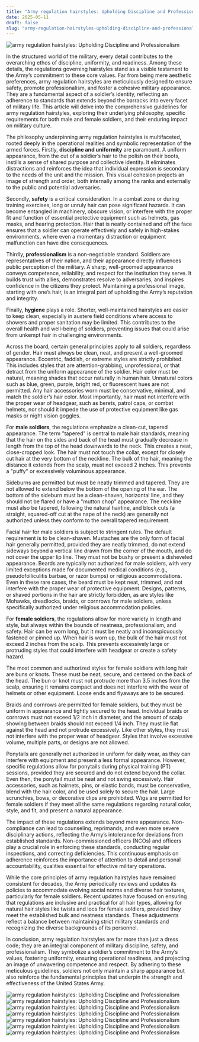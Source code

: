 ```yaml
---
title: "Army regulation hairstyles: Upholding Discipline and Professionalism"
date: 2025-05-11
draft: false
slug: "army-regulation-hairstyles-upholding-discipline-and-professionalism" 
---
```


![army regulation hairstyles: Upholding Discipline and Professionalism](https://www.operationmilitarykids.org/wp-content/uploads/2019/05/unauthorized-female-hairstyles-us-army.png "army regulation hairstyles: Upholding Discipline and Professionalism")

In the structured world of the military, every detail contributes to the overarching ethos of discipline, uniformity, and readiness. Among these details, the regulations governing hairstyles stand as a visible testament to the Army’s commitment to these core values. Far from being mere aesthetic preferences, army regulation hairstyles are meticulously designed to ensure safety, promote professionalism, and foster a cohesive military appearance. They are a fundamental aspect of a soldier’s identity, reflecting an adherence to standards that extends beyond the barracks into every facet of military life. This article will delve into the comprehensive guidelines for army regulation hairstyles, exploring their underlying philosophy, specific requirements for both male and female soldiers, and their enduring impact on military culture.

The philosophy underpinning army regulation hairstyles is multifaceted, rooted deeply in the operational realities and symbolic representation of the armed forces. Firstly, **discipline and uniformity** are paramount. A uniform appearance, from the cut of a soldier’s hair to the polish on their boots, instills a sense of shared purpose and collective identity. It eliminates distractions and reinforces the idea that individual expression is secondary to the needs of the unit and the mission. This visual cohesion projects an image of strength and order, both internally among the ranks and externally to the public and potential adversaries.

Secondly, **safety** is a critical consideration. In a combat zone or during training exercises, long or unruly hair can pose significant hazards. It can become entangled in machinery, obscure vision, or interfere with the proper fit and function of essential protective equipment such as helmets, gas masks, and hearing protection. Hair that is neatly contained and off the face ensures that a soldier can operate effectively and safely in high-stakes environments, where even a momentary distraction or equipment malfunction can have dire consequences.

Thirdly, **professionalism** is a non-negotiable standard. Soldiers are representatives of their nation, and their appearance directly influences public perception of the military. A sharp, well-groomed appearance conveys competence, reliability, and respect for the institution they serve. It builds trust with allies, demonstrates resolve to adversaries, and inspires confidence in the citizens they protect. Maintaining a professional image, starting with one’s hair, is an integral part of upholding the Army’s reputation and integrity.

Finally, **hygiene** plays a role. Shorter, well-maintained hairstyles are easier to keep clean, especially in austere field conditions where access to showers and proper sanitation may be limited. This contributes to the overall health and well-being of soldiers, preventing issues that could arise from unkempt hair in challenging environments.

Across the board, certain general principles apply to all soldiers, regardless of gender. Hair must always be clean, neat, and present a well-groomed appearance. Eccentric, faddish, or extreme styles are strictly prohibited. This includes styles that are attention-grabbing, unprofessional, or that detract from the uniform appearance of the soldier. Hair color must be natural, meaning shades that occur naturally in human hair. Unnatural colors such as blue, green, purple, bright red, or fluorescent hues are not permitted. Any hair accessories worn must be conservative, minimal, and match the soldier’s hair color. Most importantly, hair must not interfere with the proper wear of headgear, such as berets, patrol caps, or combat helmets, nor should it impede the use of protective equipment like gas masks or night vision goggles.

For **male soldiers**, the regulations emphasize a clean-cut, tapered appearance. The term "tapered" is central to male hair standards, meaning that the hair on the sides and back of the head must gradually decrease in length from the top of the head downwards to the neck. This creates a neat, close-cropped look. The hair must not touch the collar, except for closely cut hair at the very bottom of the neckline. The bulk of the hair, meaning the distance it extends from the scalp, must not exceed 2 inches. This prevents a "puffy" or excessively voluminous appearance.

Sideburns are permitted but must be neatly trimmed and tapered. They are not allowed to extend below the bottom of the opening of the ear. The bottom of the sideburn must be a clean-shaven, horizontal line, and they should not be flared or have a "mutton chop" appearance. The neckline must also be tapered, following the natural hairline, and block cuts (a straight, squared-off cut at the nape of the neck) are generally not authorized unless they conform to the overall tapered requirement.

Facial hair for male soldiers is subject to stringent rules. The default requirement is to be clean-shaven. Mustaches are the only form of facial hair generally permitted, provided they are neatly trimmed, do not extend sideways beyond a vertical line drawn from the corner of the mouth, and do not cover the upper lip line. They must not be bushy or present a disheveled appearance. Beards are typically not authorized for male soldiers, with very limited exceptions made for documented medical conditions (e.g., pseudofolliculitis barbae, or razor bumps) or religious accommodations. Even in these rare cases, the beard must be kept neat, trimmed, and not interfere with the proper wear of protective equipment. Designs, patterns, or shaved portions in the hair are strictly forbidden, as are styles like Mohawks, dreadlocks, braids, or cornrows for male soldiers, unless specifically authorized under religious accommodation policies.

For **female soldiers**, the regulations allow for more variety in length and style, but always within the bounds of neatness, professionalism, and safety. Hair can be worn long, but it must be neatly and inconspicuously fastened or pinned up. When hair is worn up, the bulk of the hair must not exceed 2 inches from the scalp. This prevents excessively large or protruding styles that could interfere with headgear or create a safety hazard.

The most common and authorized styles for female soldiers with long hair are buns or knots. These must be neat, secure, and centered on the back of the head. The bun or knot must not protrude more than 3.5 inches from the scalp, ensuring it remains compact and does not interfere with the wear of helmets or other equipment. Loose ends and flyaways are to be secured.

Braids and cornrows are permitted for female soldiers, but they must be uniform in appearance and tightly secured to the head. Individual braids or cornrows must not exceed 1/2 inch in diameter, and the amount of scalp showing between braids should not exceed 1/4 inch. They must lie flat against the head and not protrude excessively. Like other styles, they must not interfere with the proper wear of headgear. Styles that involve excessive volume, multiple parts, or designs are not allowed.

Ponytails are generally not authorized in uniform for daily wear, as they can interfere with equipment and present a less formal appearance. However, specific regulations allow for ponytails during physical training (PT) sessions, provided they are secured and do not extend beyond the collar. Even then, the ponytail must be neat and not swing excessively. Hair accessories, such as hairnets, pins, or elastic bands, must be conservative, blend with the hair color, and be used solely to secure the hair. Large scrunchies, bows, or decorative clips are prohibited. Wigs are permitted for female soldiers if they meet all the same regulations regarding natural color, style, and fit, and present a natural appearance.

The impact of these regulations extends beyond mere appearance. Non-compliance can lead to counseling, reprimands, and even more severe disciplinary actions, reflecting the Army’s intolerance for deviations from established standards. Non-commissioned officers (NCOs) and officers play a crucial role in enforcing these standards, conducting regular inspections, and correcting deficiencies. This continuous emphasis on adherence reinforces the importance of attention to detail and personal accountability, qualities essential for effective military operations.

While the core principles of army regulation hairstyles have remained consistent for decades, the Army periodically reviews and updates its policies to accommodate evolving social norms and diverse hair textures, particularly for female soldiers. Recent updates have focused on ensuring that regulations are inclusive and practical for all hair types, allowing for natural hair styles like twists and locs for female soldiers, provided they meet the established bulk and neatness standards. These adjustments reflect a balance between maintaining strict military standards and recognizing the diverse backgrounds of its personnel.

In conclusion, army regulation hairstyles are far more than just a dress code; they are an integral component of military discipline, safety, and professionalism. They symbolize a soldier’s commitment to the Army’s values, fostering uniformity, ensuring operational readiness, and projecting an image of unwavering competence and respect. By adhering to these meticulous guidelines, soldiers not only maintain a sharp appearance but also reinforce the fundamental principles that underpin the strength and effectiveness of the United States Army.

![army regulation hairstyles: Upholding Discipline and Professionalism](https://trooptrim.com/wp-content/uploads/2024/10/image-2024-10-17T105736.978.jpg "army regulation hairstyles: Upholding Discipline and Professionalism") ![army regulation hairstyles: Upholding Discipline and Professionalism](https://atozhairstyles.com/wp-content/uploads/2017/01/1-Fade-Regulation-Cut.jpg "army regulation hairstyles: Upholding Discipline and Professionalism") ![army regulation hairstyles: Upholding Discipline and Professionalism](https://www.armyprt.com/wp-content/uploads/2023/09/Female-Army-Hair-Regulation-300x168.jpg "army regulation hairstyles: Upholding Discipline and Professionalism") ![army regulation hairstyles: Upholding Discipline and Professionalism](https://atozhairstyles.com/wp-content/uploads/2017/01/2-Regulation-Cut-Military-Style.jpg "army regulation hairstyles: Upholding Discipline and Professionalism") ![army regulation hairstyles: Upholding Discipline and Professionalism](https://www.realmenrealstyle.com/wp-content/uploads/2023/09/The-Regulation-Cut.jpg "army regulation hairstyles: Upholding Discipline and Professionalism") ![army regulation hairstyles: Upholding Discipline and Professionalism](https://www.menshairstylestoday.com/wp-content/uploads/2016/02/Military-Haircut-4-Regulation-Cut.jpg "army regulation hairstyles: Upholding Discipline and Professionalism") ![army regulation hairstyles: Upholding Discipline and Professionalism](https://i.pinimg.com/originals/0c/40/99/0c4099b3b85ac933fb41ccbeee72a429.jpg "army regulation hairstyles: Upholding Discipline and Professionalism")
